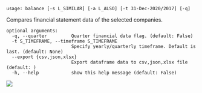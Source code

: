 ```text
usage: balance [-s L_SIMILAR] [-a L_ALSO] [-t 31-Dec-2020/2017] [-q]
```

Compares financial statement data of the selected companies.

```
optional arguments:
  -q, --quarter         Quarter financial data flag. (default: False)
  -t S_TIMEFRAME, --timeframe S_TIMEFRAME
                        Specify yearly/quarterly timeframe. Default is last. (default: None)
  --export {csv,json,xlsx}
                        Export dataframe data to csv,json,xlsx file (default: )
  -h, --help            show this help message (default: False)
```
<img size="1400" alt-="Feature Screenshot - balance" src="https://user-images.githubusercontent.com/85772166/142946836-d2aeb5dd-1c56-435d-94e8-3c310be5d074.png">
